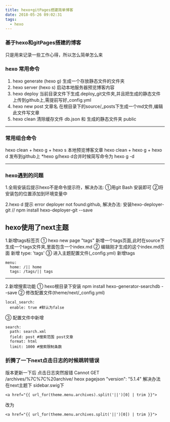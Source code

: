 ```yaml
---
title: hexo+gitPages搭建简单博客
date: 2018-05-26 09:02:31
tags: 
  - hexo
---
```


### 基于hexo和gitPages搭建的博客

只是用来记录一些工作心得，所以怎么简单怎么来
<!-- more -->
### hexo 常用命令

1. hexo generate (hexo g)  生成一个存放静态文件的文件夹
2. hexo server (hexo s)  启动本地服务器预览博客内容
3. hexo deploy  当前目录文件下生成.deploy_git文件夹,并且把生成的静态文件上传到github上,需提前写好_config.yml
4. hexo new post 文章名 在根目录下的source/_posts下生成一个md文件,编辑此文件写文章
5. hexo clean  清除缓存文件 db.json 和 生成的静态文件夹 public

---
### 常用组合命令
hexo clean + hexo g + hexo s 本地预览博客文章
hexo clean + hexo g + hexo d 发布到github上
*hexo g/hexo d合并时候简写命令为 hexo g -d

---
### hexo遇到的问题
1.全局安装后提示hexo不是命令提示符，解决办法:
①用git Bash 安装即可
②将安装包的位置添加到环境变量中

2.hexo d 提示 error deployer not found:github, 解决办法:
安装hexo-deployer-git // npm install hexo-deployer-git --save

## hexo使用了next主题

1.新增tags标签页
① hexo new page "tags"  新增一个tags页面,此时在source下生成一个tags文件夹,里面包含一个index.md
② 编辑刚才生成的这个index.md页面 新增 type: 'tags'
③ 进入主题配置文件(_config.yml) 新增tags
```
menu:
  home: /|| home
  tags: /tags/|| tags
```
---
2.新增搜索功能
① hexo根目录下安装 npm install hexo-generator-searchdb --save
② 修改配置文件(theme/next/_config.yml)

```
local_search:
  enable: true #默认为false
```
③ 配置文件中新增

```
search:
  path: search.xml
  field: post #搜索范围 post文章
  format: html
  limit: 1000 #搜索限制条数
```
### 折腾了一下next点击日志的时候跳转错误
版本更新一下后 点击日志突然报错 Cannot GET /archives/%7C%7C%20archive/ 
heox pagejson "version": "5.1.4"
解决办法
在next主题下 sidebar.swig下
```
<a href="{{ url_for(theme.menu.archives).split('||')[0] | trim }}">
```
改为
```
<a href="{{ url_for(theme.menu.archives.split('||')[0]) | trim }}">
```